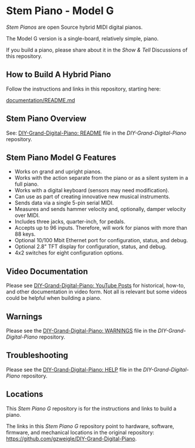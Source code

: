 # Stem Piano - Model G

*Stem Pianos* are open Source hybrid MIDI digital pianos.

The Model G version is a single-board, relatively simple, piano.

If you build a piano, please share about it in the *Show & Tell* Discussions of this repository.

## How to Build A Hybrid Piano

Follow the instructions and links in this repository, starting here:

[documentation/README.md](documentation/README.md)

## Stem Piano Overview

See: [DIY-Grand-Digital-Piano: README](https://github.com/gzweigle/DIY-Grand-Digital-Piano/blob/main/README.md) file in the *DIY-Grand-Digital-Piano* repository.

## Stem Piano Model G Features

* Works on grand and upright pianos.
* Works with the action separate from the piano or as a silent system in a full piano.
* Works with a digital keyboard (sensors may need modification).
* Can use as part of creating innovative new musical instruments.
* Sends data via a single 5-pin serial MIDI.
* Measures and sends hammer velocity and, optionally, damper velocity over MIDI.
* Includes three jacks, quarter-inch, for pedals.
* Accepts up to 96 inputs. Therefore, will work for pianos with more than 88 keys.
* Optional 10/100 Mbit Ethernet port for configuration, status, and debug.
* Optional 2.8" TFT display for configuration, status, and debug.
* 4x2 switches for eight configuration options.

## Video Documentation

Please see [DIY-Grand-Digital-Piano: YouTube Posts](https://github.com/gzweigle/DIY-Grand-Digital-Piano/blob/main/documentation/video_documentation.md) for historical, how-to, and other documentation in video form. Not all is relevant but some videos could be helpful when building a piano.

## Warnings
Please see the [DIY-Grand-Digital-Piano: WARNINGS](https://github.com/gzweigle/DIY-Grand-Digital-Piano/blob/main/WARNINGS.md) file in the *DIY-Grand-Digital-Piano* repository.

## Troubleshooting
Please see the [DIY-Grand-Digital-Piano: HELP](https://github.com/gzweigle/DIY-Grand-Digital-Piano/blob/main/HELP.md) file in the *DIY-Grand-Digital-Piano* repository.

## Locations

This *Stem Piano G* repository is for the instructions and links to build a piano.

The links in this *Stem Piano G* repository point to hardware, software, firmware, and mechanical locations in the original repository: https://github.com/gzweigle/DIY-Grand-Digital-Piano.